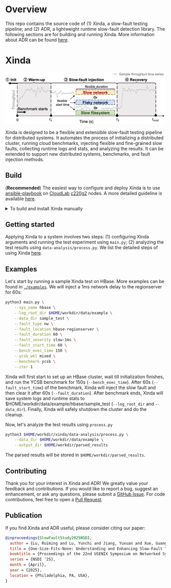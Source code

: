 # Overview

This repo contains the source code of (1) Xinda, a slow-fault testing pipeline; and (2) ADR, a lightweight runtime slow-fault detection library. The following sections are for building and running Xinda. More information about ADR can be found [here](adr).

# Xinda

![Preview](docs/example-xinda.jpg)

Xinda is designed to be a flexible and extensible slow-fault testing pipeline for distributed systems. It automates the process of initializing a distributed cluster, running cloud benchmarks, injecting flexible and fine-grained slow faults, collecting runtime logs and stats, and analyzing the results. It can be extended to support new distributed systems, benchmarks, and fault injection methods.

## Build

(**Recommended**) The easiest way to configure and deploy Xinda is to use [ansible-playbook](https://docs.ansible.com/ansible/latest/playbook_guide/playbooks_intro.html) on [CloudLab](https://www.cloudlab.us/) [c220g2](https://docs.cloudlab.us/hardware.html#%28part._cloudlab-wisconsin%29) nodes. A more detailed guideline is available [here](cloudlab-ansible/README.md).

<details>
<summary> To build and install Xinda manually </summary>

It is still recommended to go through each step of the [playbook](cloudlab-ansible/configure.yml). We highlight the following prerequisites:

* OS: Ubuntu 18.04
* Hardware: 
  - An SSD is required to mount the docker directory (`/var/lib/docker` by default).
  - As a reference, our evaluation runs on [CloudLab c220g2](https://docs.cloudlab.us/hardware.html#%28part._cloudlab-wisconsin%29) node type, which has two
  Intel E5-2660 v3 10-core CPUs at 2.60 GHz, 160GB ECC DDR4 2133 MHz memory, 
  and a 480GB Intel DC SATA SSD plus two 1.2TB 10K RPM 6G SAS HDDs for storage.
* Software:
  - [xinda-software](https://github.com/OrderLab/xinda-software/tree/master)
  - Python (==3.6.13). For data processing:
    - pandas (==2.2.2)
    - tqdm (==4.66.2)
  - [Blockade](https://github.com/worstcase/blockade) (==0.4.0, for injecting network-related slow faults)
  - [CharybdeFS](https://github.com/scylladb/charybdefs) for injecting filesystem-related slow faults:
    - [CMake](https://github.com/Kitware/CMake/releases/) (==3.23.0)
    - [Thrift](https://archive.apache.org/dist/thrift/0.10.0/) (==0.10.0)
    - [M4](https://ftp.gnu.org/gnu/m4) (==1.4.19)
    - [Autoconf](https://ftp.gnu.org/gnu/autoconf/) (==2.69)

</details>

## Getting started
Applying Xinda to a system involves two steps: (1) configuring Xinda arguments and running the test experiment using `main.py`; (2) analyzing the test results using `data-analysis/process.py`. We list the detailed steps of using Xinda [here](docs/getting-started.md).

## Examples

Let's start by running a sample Xinda test on HBase. More examples can be found in [`./examples`](examples). We will inject a 1ms network delay to the regionserver for 60s:
```bash
python3 main.py \
    --sys_name hbase \
    --log_root_dir $HOME/workdir/data/example \
    --data_dir sample_test \
    --fault_type nw \
    --fault_location hbase-regionserver \
    --fault_duration 60 \
    --fault_severity slow-1ms \
    --fault_start_time 60 \
    --bench_exec_time 150 \
    --ycsb_wkl mixed \
    --benchmark ycsb \
    --iter 1
```
Xinda will first start to set up an HBase cluster, wait till initialization finishes, and run the YCSB benchmark for 150s (`--bench_exec_time`). After 60s (`--fault_start_time`) of the benchmark, Xinda will inject the slow fault and then clear it after 60s (`--fault_duration`). After benchmark ends, Xinda will save system logs and runtime stats to $HOME/workdir/data/example/hbase/sample_test (`--log_root_dir` and `--data_dir`). Finally, Xinda will safely shutdown the cluster and do the cleanup.

Now, let's analyze the test results using `process.py`
```bash
python3 $HOME/workdir/xinda/data-analysis/process.py \
    --data_dir $HOME/workdir/data/example \
    --output_dir $HOME/workdir/parsed_results
```
The parsed results will be stored in `$HOME/workdir/parsed_results`.

## Contributing

Thank you for your interest in Xinda and ADR! We greatly value your feedback and contributions. If you would like to report a bug, suggest an enhancement, or ask any questions, please submit a [GitHub Issue](https://github.com/OrderLab/xinda/issues/new). For code contributions, feel free to open a [Pull Request](https://github.com/OrderLab/xinda/pulls). 

## Publication

If you find Xinda and ADR useful, please consider citing our paper:

```bibtex
@inproceedings{SlowFaultStudy2025NSDI,
  author = {Lu, Ruiming and Lu, Yunchi and Jiang, Yuxuan and Xue, Guangtao and Huang, Peng},
  title = {One-Size-Fits-None: Understanding and Enhancing Slow-Fault Tolerance in Modern Distributed Systems},
  booktitle = {Proceedings of the 22nd USENIX Symposium on Networked Systems Design and Implementation},
  series = {NSDI '25},
  month = {April},
  year = {2025},
  location = {Philadelphia, PA, USA},
}
```